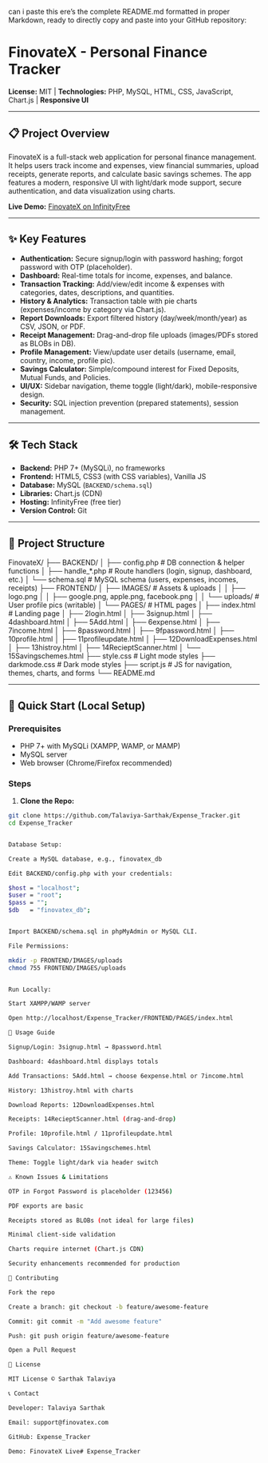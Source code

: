 can i paste this ere’s the complete README.md formatted in proper Markdown, ready to directly copy and paste into your GitHub repository:

# FinovateX - Personal Finance Tracker

**License:** MIT | **Technologies:** PHP, MySQL, HTML, CSS, JavaScript, Chart.js | **Responsive UI**

---

## 📋 Project Overview
FinovateX is a full-stack web application for personal finance management. It helps users track income and expenses, view financial summaries, upload receipts, generate reports, and calculate basic savings schemes. The app features a modern, responsive UI with light/dark mode support, secure authentication, and data visualization using charts.

**Live Demo:** [FinovateX on InfinityFree](https://finovatex.infinityfreeapp.com)

---

## ✨ Key Features
- **Authentication:** Secure signup/login with password hashing; forgot password with OTP (placeholder).
- **Dashboard:** Real-time totals for income, expenses, and balance.
- **Transaction Tracking:** Add/view/edit income & expenses with categories, dates, descriptions, and quantities.
- **History & Analytics:** Transaction table with pie charts (expenses/income by category via Chart.js).
- **Report Downloads:** Export filtered history (day/week/month/year) as CSV, JSON, or PDF.
- **Receipt Management:** Drag-and-drop file uploads (images/PDFs stored as BLOBs in DB).
- **Profile Management:** View/update user details (username, email, country, income, profile pic).
- **Savings Calculator:** Simple/compound interest for Fixed Deposits, Mutual Funds, and Policies.
- **UI/UX:** Sidebar navigation, theme toggle (light/dark), mobile-responsive design.
- **Security:** SQL injection prevention (prepared statements), session management.

---

## 🛠️ Tech Stack
- **Backend:** PHP 7+ (MySQLi), no frameworks
- **Frontend:** HTML5, CSS3 (with CSS variables), Vanilla JS
- **Database:** MySQL (`BACKEND/schema.sql`)
- **Libraries:** Chart.js (CDN)
- **Hosting:** InfinityFree (free tier)
- **Version Control:** Git

---

## 📁 Project Structure


FinovateX/
├── BACKEND/
│ ├── config.php # DB connection & helper functions
│ ├── handle_*.php # Route handlers (login, signup, dashboard, etc.)
│ └── schema.sql # MySQL schema (users, expenses, incomes, receipts)
├── FRONTEND/
│ ├── IMAGES/ # Assets & uploads
│ │ ├── logo.png
│ │ ├── google.png, apple.png, facebook.png
│ │ └── uploads/ # User profile pics (writable)
│ └── PAGES/ # HTML pages
│ ├── index.html # Landing page
│ ├── 2login.html
│ ├── 3signup.html
│ ├── 4dashboard.html
│ ├── 5Add.html
│ ├── 6expense.html
│ ├── 7income.html
│ ├── 8password.html
│ ├── 9fpassword.html
│ ├── 10profile.html
│ ├── 11profileupdate.html
│ ├── 12DownloadExpenses.html
│ ├── 13histroy.html
│ ├── 14RecieptScanner.html
│ └── 15Savingschemes.html
├── style.css # Light mode styles
├── darkmode.css # Dark mode styles
├── script.js # JS for navigation, themes, charts, and forms
└── README.md


---

## 🚀 Quick Start (Local Setup)

### Prerequisites
- PHP 7+ with MySQLi (XAMPP, WAMP, or MAMP)
- MySQL server
- Web browser (Chrome/Firefox recommended)

### Steps
1. **Clone the Repo:**
```bash
git clone https://github.com/Talaviya-Sarthak/Expense_Tracker.git
cd Expense_Tracker


Database Setup:

Create a MySQL database, e.g., finovatex_db

Edit BACKEND/config.php with your credentials:

$host = "localhost"; 
$user = "root";      
$pass = "";          
$db   = "finovatex_db";


Import BACKEND/schema.sql in phpMyAdmin or MySQL CLI.

File Permissions:

mkdir -p FRONTEND/IMAGES/uploads
chmod 755 FRONTEND/IMAGES/uploads


Run Locally:

Start XAMPP/WAMP server

Open http://localhost/Expense_Tracker/FRONTEND/PAGES/index.html

📖 Usage Guide

Signup/Login: 3signup.html → 8password.html

Dashboard: 4dashboard.html displays totals

Add Transactions: 5Add.html → choose 6expense.html or 7income.html

History: 13histroy.html with charts

Download Reports: 12DownloadExpenses.html

Receipts: 14RecieptScanner.html (drag-and-drop)

Profile: 10profile.html / 11profileupdate.html

Savings Calculator: 15Savingschemes.html

Theme: Toggle light/dark via header switch

⚠️ Known Issues & Limitations

OTP in Forgot Password is placeholder (123456)

PDF exports are basic

Receipts stored as BLOBs (not ideal for large files)

Minimal client-side validation

Charts require internet (Chart.js CDN)

Security enhancements recommended for production

🤝 Contributing

Fork the repo

Create a branch: git checkout -b feature/awesome-feature

Commit: git commit -m "Add awesome feature"

Push: git push origin feature/awesome-feature

Open a Pull Request

📄 License

MIT License © Sarthak Talaviya

📞 Contact

Developer: Talaviya Sarthak

Email: support@finovatex.com

GitHub: Expense_Tracker

Demo: FinovateX Live#   E x p e n s e _ T r a c k e r  
 